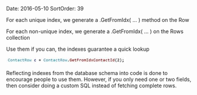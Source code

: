 Date: 2016-05-10
SortOrder: 39

For each unique index, we generate a .GetFromIdx( … ) method on the Row

For each non-unique index, we generate a .GetFromIdx( … ) on the Rows collection

Use them if you can, the indexes guarantee a quick lookup

<img src="../EW%202010%20NetServer%20Enhancements_files/image005.jpg" id="Picture 5" width="324" height="17" />

Reflecting indexes from the database schema into code is done to encourage people to use them. However, if you only need one or two fields, then consider doing a custom SQL instead of fetching complete rows.
